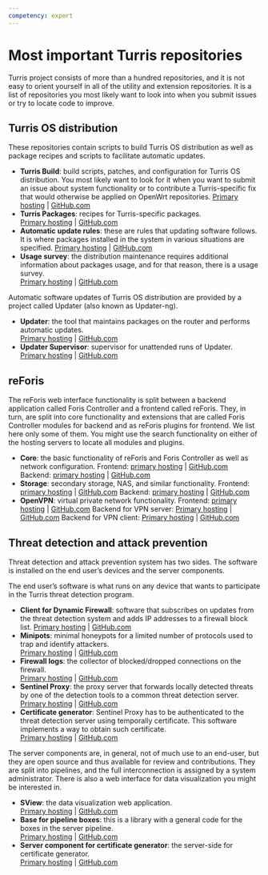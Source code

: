 ```yaml
---
competency: expert
---
```

# Most important Turris repositories

Turris project consists of more than a hundred repositories, and it is not easy
to orient yourself in all of the utility and extension repositories. It is a
list of repositories you most likely want to look into when you submit issues or
try to locate code to improve.


## Turris OS distribution

These repositories contain scripts to build Turris OS distribution as well as
package recipes and scripts to facilitate automatic updates.

* **Turris Build**: build scripts, patches, and configuration for Turris OS
  distribution. You most likely want to look for it when you want to submit an
  issue about system functionality or to contribute a Turris-specific fix that
  would otherwise be applied on OpenWrt repositories.
  [Primary hosting](https://gitlab.nic.cz/turris/os/build) |
  [GitHub.com](https://github.com/turris-cz/os-build/)
* **Turris Packages**: recipes for Turris-specific packages.  
  [Primary hosting](https://gitlab.nic.cz/turris/os/packages) |
  [GitHub.com](https://github.com/turris-cz/os-packages)
* **Automatic update rules**: these are rules that updating software follows. It
  is where packages installed in the system in various situations are specified.
  [Primary hosting](https://gitlab.nic.cz/turris/os/updater-lists) |
  [GitHub.com](https://github.com/turris-cz/os-updater-lists)
* **Usage survey**: the distribution maintenance requires additional information
  about packages usage, and for that reason, there is a usage survey.  
  [Primary hosting](https://gitlab.nic.cz/turris/sentinel/turris-survey) |
  [GitHub.com](https://github.com/turris-cz/sentinel-turris-survey)

Automatic software updates of Turris OS distribution are provided by a project
called Updater (also known as Updater-ng).

* **Updater**: the tool that maintains packages on the router and performs
  automatic updates.  
  [Primary hosting](https://gitlab.nic.cz/turris/updater/updater) |
  [GitHub.com](https://github.com/turris-cz/updater)
* **Updater Supervisor**: supervisor for unattended runs of Updater.  
  [Primary hosting](https://gitlab.nic.cz/turris/updater/supervisor) |
  [GitHub.com](https://github.com/turris-cz/updater-supervisor)


## reForis

The reForis web interface functionality is split between a backend application
called Foris Controller and a frontend called reForis. They, in turn, are split
into core functionality and extensions that are called Foris Controller modules
for backend and as reForis plugins for frontend. We list here only some of them.
You might use the search functionality on either of the hosting servers to
locate all modules and plugins.

* **Core**: the basic functionality of reForis and Foris Controller as well as
  network configuration.
  Frontend:
  [primary hosting](https://gitlab.nic.cz/turris/reforis/reforis) |
  [GitHub.com](https://github.com/turris-cz/reforis)
  Backend:
  [primary hosting](https://gitlab.nic.cz/turris/foris-controller/foris-controller) |
  [GitHub.com](https://github.com/turris-cz/foris-controller)
* **Storage**: secondary storage, NAS, and similar functionality.
  Frontend:
  [primary hosting](https://gitlab.nic.cz/turris/reforis/reforis-storage-plugin) |
  [GitHub.com](https://github.com/turris-cz/reforis-storage)
  Backend:
  [primary hosting](https://gitlab.nic.cz/turris/foris-controller/foris-controller-storage-module) |
  [GitHub.com](https://github.com/turris-cz/foris-controller-storage-module)
* **OpenVPN**: virtual private network functionality.
  Frontend:
  [primary hosting](https://gitlab.nic.cz/turris/reforis/reforis-openvpn-plugin) |
  [GitHub.com](https://github.com/turris-cz/reforis-openvpn)
  Backend for VPN server:
  [Primary hosting](https://gitlab.nic.cz/turris/foris-controller/foris-controller-openvpn-module) |
  [GitHub.com](https://github.com/turris-cz/foris-controller-openvpn-module)
  Backend for VPN client:
  [Primary hosting](https://gitlab.nic.cz/turris/foris-controller/foris-controller-openvpn_client-module) |
  [GitHub.com](https://github.com/turris-cz/foris-controller-openvpn_client-module)


## Threat detection and attack prevention

Threat detection and attack prevention system has two sides. The software is
installed on the end user’s devices and the server components.

The end user’s software is what runs on any device that wants to participate in
the Turris threat detection program.

* **Client for Dynamic Firewall**: software that subscribes on updates from the
  threat detection system and adds IP addresses to a firewall block list. 
  [Primary hosting](https://gitlab.nic.cz/turris/sentinel/dynfw-client ) |
  [GitHub.com](https://github.com/turris-cz/sentinel-dynfw-client )
* **Minipots**: minimal honeypots for a limited number of protocols used to trap
  and identify attackers.  
  [Primary hosting](https://gitlab.nic.cz/turris/sentinel/minipot ) |
  [GitHub.com](https://github.com/turris-cz/sentinel-minipot )
* **Firewall logs**: the collector of blocked/dropped connections on the firewall.  
  [Primary hosting](https://gitlab.nic.cz/turris/sentinel/fwlogs ) |
  [GitHub.com](https://github.com/turris-cz/sentinel-fwlogs )
* **Sentinel Proxy**: the proxy server that forwards locally detected threats by one
  of the detection tools to a common threat detection server.  
  [Primary hosting](https://gitlab.nic.cz/turris/sentinel/proxy ) |
  [GitHub.com](https://github.com/turris-cz/sentinel-proxy )
* **Certificate generator**: Sentinel Proxy has to be authenticated to the threat
  detection server using temporally certificate. This software implements a way
  to obtain such certificate.  
  [Primary hosting](https://gitlab.nic.cz/turris/sentinel/certgen ) |
  [GitHub.com](https://github.com/turris-cz/sentinel-certgen )

The server components are, in general, not of much use to an end-user, but they are
open source and thus available for review and contributions. They are split into
pipelines, and the full interconnection is assigned by a system administrator.
There is also a web interface for data visualization you might be interested in.

* **SView**: the data visualization web application.  
  [Primary hosting](https://gitlab.nic.cz/turris/sentinel/sview ) |
  [GitHub.com](https://github.com/turris-cz/sentinel-sview )
* **Base for pipeline boxes**: this is a library with a general code for the
  boxes in the server pipeline.  
  [Primary hosting](https://gitlab.nic.cz/turris/sentinel/sn ) |
  [GitHub.com](https://github.com/turris-cz/sentinel-sn )
* **Server component for certificate generator**: the server-side for
  certificate generator.  
  [Primary hosting](https://gitlab.nic.cz/turris/sentinel/ca ) |
  [GitHub.com](https://github.com/turris-cz/sentinel-ca )
